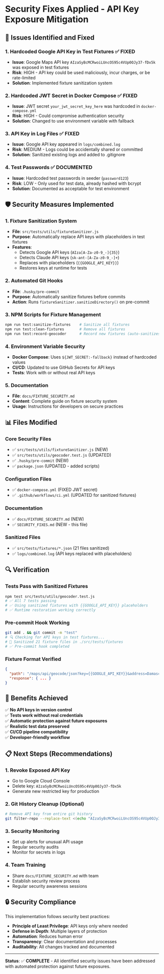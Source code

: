 # Security Fixes Applied - API Key Exposure Mitigation

## 🚨 Issues Identified and Fixed

### 1. **Hardcoded Google API Key in Test Fixtures** ✅ FIXED
- **Issue**: Google Maps API key `AIzaSyBcMCRwoiLUncOS95c4VUp0OJy37-fDx5k` was exposed in test fixtures
- **Risk**: HIGH - API key could be used maliciously, incur charges, or be rate-limited
- **Solution**: Implemented fixture sanitization system

### 2. **Hardcoded JWT Secret in Docker Compose** ✅ FIXED  
- **Issue**: JWT secret `your_jwt_secret_key_here` was hardcoded in `docker-compose.yml`
- **Risk**: HIGH - Could compromise authentication security
- **Solution**: Changed to use environment variable with fallback

### 3. **API Key in Log Files** ✅ FIXED
- **Issue**: Google API key appeared in `logs/combined.log`
- **Risk**: MEDIUM - Logs could be accidentally shared or committed
- **Solution**: Sanitized existing logs and added to .gitignore

### 4. **Test Passwords** ✅ DOCUMENTED
- **Issue**: Hardcoded test passwords in seeder (`password123`)
- **Risk**: LOW - Only used for test data, already hashed with bcrypt
- **Solution**: Documented as acceptable for test environment

## 🛡️ Security Measures Implemented

### 1. **Fixture Sanitization System**
- **File**: `src/tests/utils/fixtureSanitizer.js`
- **Purpose**: Automatically replace API keys with placeholders in test fixtures
- **Features**:
  - Detects Google API keys (`AIza[A-Za-z0-9_-]{35}`)
  - Detects Claude API keys (`sk-ant-[A-Za-z0-9_-]+`)
  - Replaces with placeholders (`{{GOOGLE_API_KEY}}`)
  - Restores keys at runtime for tests

### 2. **Automated Git Hooks**
- **File**: `.husky/pre-commit`
- **Purpose**: Automatically sanitize fixtures before commits
- **Action**: Runs `fixtureSanitizer.sanitizeDirectory()` on pre-commit

### 3. **NPM Scripts for Fixture Management**
```bash
npm run test:sanitize-fixtures    # Sanitize all fixtures
npm run test:clean-fixtures       # Remove all fixtures
npm run test:record-geocoder      # Record new fixtures (auto-sanitizes)
```

### 4. **Environment Variable Security**
- **Docker Compose**: Uses `${JWT_SECRET:-fallback}` instead of hardcoded values
- **CI/CD**: Updated to use GitHub Secrets for API keys
- **Tests**: Work with or without real API keys

### 5. **Documentation**
- **File**: `docs/FIXTURE_SECURITY.md`
- **Content**: Complete guide on fixture security system
- **Usage**: Instructions for developers on secure practices

## 📊 Files Modified

### Core Security Files
- ✅ `src/tests/utils/fixtureSanitizer.js` (NEW)
- ✅ `src/tests/utils/geocoder.test.js` (UPDATED)
- ✅ `.husky/pre-commit` (NEW)
- ✅ `package.json` (UPDATED - added scripts)

### Configuration Files
- ✅ `docker-compose.yml` (FIXED JWT secret)
- ✅ `.github/workflows/ci.yml` (UPDATED for sanitized fixtures)

### Documentation
- ✅ `docs/FIXTURE_SECURITY.md` (NEW)
- ✅ `SECURITY_FIXES.md` (NEW - this file)

### Sanitized Files
- ✅ `src/tests/fixtures/*.json` (21 files sanitized)
- ✅ `logs/combined.log` (API keys replaced with placeholders)

## 🔍 Verification

### Tests Pass with Sanitized Fixtures
```bash
npm test src/tests/utils/geocoder.test.js
# ✅ All 7 tests passing
# ✅ Using sanitized fixtures with {{GOOGLE_API_KEY}} placeholders
# ✅ Runtime restoration working correctly
```

### Pre-commit Hook Working
```bash
git add . && git commit -m "test"
# 🔍 Checking for API keys in test fixtures...
# 🧹 Sanitized 21 fixture files in ./src/tests/fixtures
# ✅ Pre-commit hook completed
```

### Fixture Format Verified
```json
{
  "path": "/maps/api/geocode/json?key={{GOOGLE_API_KEY}}&address=Damascus",
  "response": { ... }
}
```

## 🚀 Benefits Achieved

✅ **No API keys in version control**  
✅ **Tests work without real credentials**  
✅ **Automatic protection against future exposures**  
✅ **Realistic test data preserved**  
✅ **CI/CD pipeline compatibility**  
✅ **Developer-friendly workflow**  

## 📋 Next Steps (Recommendations)

### 1. **Revoke Exposed API Key**
- Go to Google Cloud Console
- Delete key: `AIzaSyBcMCRwoiLUncOS95c4VUp0OJy37-fDx5k`
- Generate new restricted key for production

### 2. **Git History Cleanup** (Optional)
```bash
# Remove API key from entire git history
git filter-repo --replace-text <(echo "AIzaSyBcMCRwoiLUncOS95c4VUp0OJy37-fDx5k==>REDACTED_API_KEY")
```

### 3. **Security Monitoring**
- Set up alerts for unusual API usage
- Regular security audits
- Monitor for secrets in logs

### 4. **Team Training**
- Share `docs/FIXTURE_SECURITY.md` with team
- Establish security review process
- Regular security awareness sessions

## 🔒 Security Compliance

This implementation follows security best practices:
- **Principle of Least Privilege**: API keys only where needed
- **Defense in Depth**: Multiple layers of protection
- **Automation**: Reduces human error
- **Transparency**: Clear documentation and processes
- **Auditability**: All changes tracked and documented

---

**Status**: ✅ **COMPLETE** - All identified security issues have been addressed with automated protection against future exposures. 